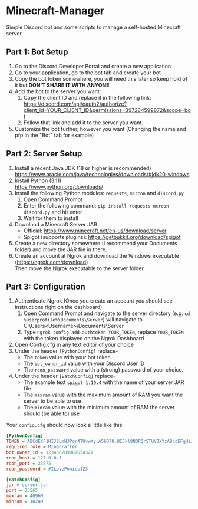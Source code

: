 # Minecraft-Manager
Simple Discord bot and some scripts to manage a self-hosted Minecraft server

## Part 1: Bot Setup
 1. Go to the Discord Developer Portal and create a new application
 2. Go to your application, go to the bot tab and create your bot
 3. Copy the bot token somewhere, you will need this later so keep hold of it but **DON'T SHARE IT WITH ANYONE**
 4. Add the bot to the server you want:
    1. Copy the client ID and replace it in the following link: https://discord.com/api/oauth2/authorize?client_id=YOUR_CLIENT_ID&permissions=397284599872&scope=bot
    2. Follow that link and add it to the server you want.
 5. Customize the bot further, however you want (Changing the name and pfp in the "Bot" tab for example)

## Part 2: Server Setup
 1. Install a recent Java JDK (18 or higher is recommended)\
    https://www.oracle.com/java/technologies/downloads/#jdk20-windows
 3. Install Python (3.11)\
    https://www.python.org/downloads/
 5. Install the following Python modules: `requests`, `mcrcon` and `discord.py`
    1. Open Command Prompt
    2. Enter the following command: ``pip install requests mcrcon discord.py`` and hit enter
    3. Wait for them to install
 6. Download a Minecraft Server JAR
    - Official: https://www.minecraft.net/en-us/download/server
    - Spigot (supports plugins): https://getbukkit.org/download/spigot
 7. Create a new directory somewhere (I recommend your Documents folder) and move the JAR file in there.
 8. Create an account at Ngrok and download the Windows executable (https://ngrok.com/download) \
    Then move the Ngrok executable to the server folder.

## Part 3: Configuration
 1. Authenticate Ngrok (Once you create an account you should see instructions right on the dashboard)
    1. Open Command Prompt and navigate to the server directory (e.g. ``cd %userprofile%\Documents\Server``) will navigate to C:\Users\<Username>\Documents\Server
    2. Type ``ngrok config add-authtoken YOUR_TOKEN``, replace ``YOUR_TOKEN`` with the token displayed on the Ngrok Dashboard
 2. Open Config.cfg in any text editor of your choice
 3. Under the header ``[PythonConfig]`` replace-
    - The ``token`` value with your bot token
    - The ``bot_owner_id`` value with your Discord User ID
    - The ``rcon_password`` value with a (strong) password of your choice.
 5. Under the header ``[BatchConfig]`` replace-
    - The example text ``spigot-1.19.4`` with the name of your server JAR file
    - The ``maxram`` value with the maximum amount of RAM you want the server to be able to use
    - The ``minram`` value with the minimum amount of RAM the server should (be able to) use

Your ``config.cfg`` should now look a little like this:
```ini
[PythonConfig]
TOKEN = ABCdEXF1HIJ2LmN3Pqr4TUvwXy.A56D78.HIJkl9NOPQrSTUV0XYzABcdEFgHiJkLMNOPWRs
required_role = Minecrafter
bot_owner_id = 123456789087654321
rcon_host = 127.0.0.1
rcon_port = 25575
rcon_password = #ILovePonies123

[BatchConfig]
jar = server.jar
port = 25565
maxram = 4096M
minram = 1024M
```
